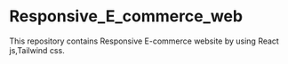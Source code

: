 # Responsive_E_commerce_web
This repository contains Responsive E-commerce website by using React js,Tailwind css.
